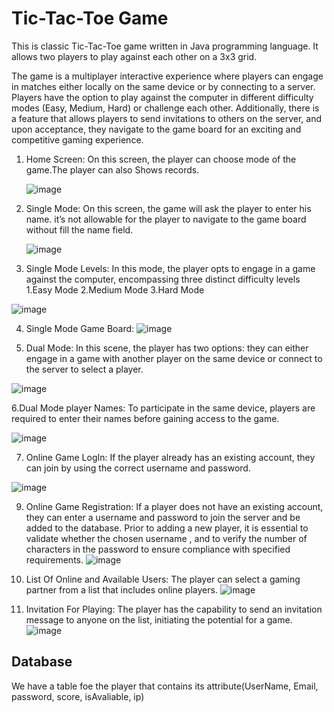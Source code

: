 # Tic-Tac-Toe Game
This is classic Tic-Tac-Toe game written in Java programming language. It allows two players to play against each other on a 3x3 grid.

The game is a multiplayer interactive experience where players can engage in matches either locally on the same device or by connecting to a server. Players have the option to play against the computer in different difficulty modes (Easy, Medium, Hard) or challenge each other. Additionally, there is a feature that allows players to send invitations to others on the server, and upon acceptance, they navigate to the game board for an exciting and competitive gaming experience.

1. Home Screen:
   On this screen, the player can choose mode of the game.The player can also Shows records.
   
   ![image](https://github.com/Naremann/TicTacToeGame/assets/61487676/982ecb45-8f16-438b-96b4-dba4122af756)


2. Single Mode:
   On this screen, the game will ask the player to enter his name. it’s not allowable for the player to navigate to the game board without fill the name field.
   
   ![image](https://github.com/Naremann/TicTacToeGame/assets/61487676/c5354875-3708-4886-bb3c-76e97301c891)


3. Single Mode Levels:
  In this mode, the player opts to engage in a game against the computer, encompassing three distinct difficulty levels
  1.Easy Mode
  2.Medium Mode
  3.Hard Mode
   
![image](https://github.com/Naremann/TicTacToeGame/assets/61487676/7c68a02f-3ab7-4ffc-aaba-04e746577d50)


4. Single Mode Game Board:
   ![image](https://github.com/Naremann/TicTacToeGame/assets/61487676/a67643d6-b17a-4dec-9bc5-9adc8f1ea7f3)


5. Dual Mode:
   In this scene, the player has two options: they can either engage in a game with another player on the same device or connect to the server to select a player.
   
  ![image](https://github.com/Naremann/TicTacToeGame/assets/61487676/a07003c0-9160-4787-aa31-7aea9a648752)

   
6.Dual Mode player Names:
 To participate in the same device, players are required to enter their names before gaining access to the game.
 
  ![image](https://github.com/Naremann/TicTacToeGame/assets/61487676/85aa60cb-8fb2-4003-b3f8-af56ae25f604)

  
7. Online Game LogIn:
  If the player already has an existing account, they can join by using the correct username and password.

  ![image](https://github.com/Naremann/TicTacToeGame/assets/61487676/23061129-28d1-4e38-8dbb-fefdc842ab3e)

9. Online Game Registration:
   If a player does not have an existing account, they can enter a username and password to join the server and be added to the database. Prior to adding a new player, it is essential to validate whether the chosen username , and to verify the number of characters in the password to ensure compliance with specified requirements.
   ![image](https://github.com/Naremann/TicTacToeGame/assets/61487676/5f0f520b-d5e0-4125-b823-1c406423c919)

10. List Of Online and Available Users:
    The player can select a gaming partner from a list that includes online players.
    ![image](https://github.com/Naremann/TicTacToeGame/assets/61487676/d078a63d-5dd7-4430-b344-968e4eeea945)

11. Invitation For Playing:
    The player has the capability to send an invitation message to anyone on the list, initiating the potential for a game.
    ![image](https://github.com/Naremann/TicTacToeGame/assets/61487676/fc52d354-da9d-4fe5-9346-7ae3c5aa289e)


## Database
We have a table foe the player that contains its attribute(UserName, Email, password, score, isAvaliable, ip)



    















   

